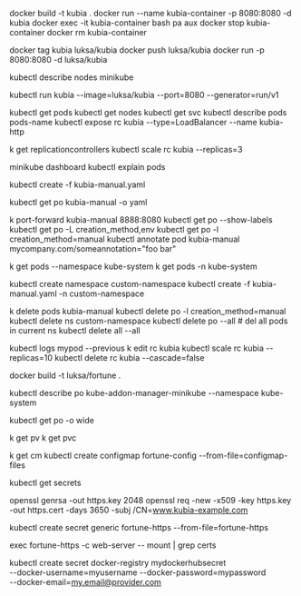 docker build -t kubia .
docker run --name kubia-container -p 8080:8080 -d kubia
docker exec -it kubia-container bash
pa aux
docker stop kubia-container
docker rm kubia-container

docker tag kubia luksa/kubia
docker push luksa/kubia
docker run -p 8080:8080 -d luksa/kubia

kubectl describe nodes minikube

kubectl run kubia --image=luksa/kubia --port=8080 --generator=run/v1

kubectl get pods
kubectl get nodes
kubectl get svc
kubectl describe pods pods-name
kubectl expose rc kubia --type=LoadBalancer --name kubia-http

k get replicationcontrollers
kubectl scale rc kubia --replicas=3

minikube dashboard
kubectl explain pods

kubectl create -f kubia-manual.yaml

kubectl get po kubia-manual -o yaml

k port-forward kubia-manual 8888:8080
kubectl get po --show-labels
kubectl get po -L creation_method,env
kubectl get po -l creation_method=manual
kubectl annotate pod kubia-manual mycompany.com/someannotation="foo bar" 

k get pods --namespace kube-system
k get pods -n kube-system

kubectl create namespace custom-namespace
kubectl create -f kubia-manual.yaml -n custom-namespace

k delete pods kubia-manual
kubectl delete po -l creation_method=manual
kubectl delete ns custom-namespace
kubectl delete po --all # del all pods in current ns
kubectl delete all --all

kubectl logs mypod --previous
k edit rc kubia
kubectl scale rc kubia --replicas=10
kubectl delete rc kubia --cascade=false

docker build -t luksa/fortune .

kubectl describe po kube-addon-manager-minikube --namespace kube-system

kubectl get po -o wide

k get pv
k get pvc

k get cm
kubectl create configmap fortune-config --from-file=configmap-files

kubectl get secrets

openssl genrsa -out https.key 2048
openssl req -new -x509 -key https.key -out https.cert -days 3650 -subj /CN=www.kubia-example.com

kubectl create secret generic fortune-https --from-file=fortune-https

exec fortune-https -c web-server -- mount | grep certs

kubectl create secret docker-registry mydockerhubsecret \
  --docker-username=myusername --docker-password=mypassword \
  --docker-email=my.email@provider.com
